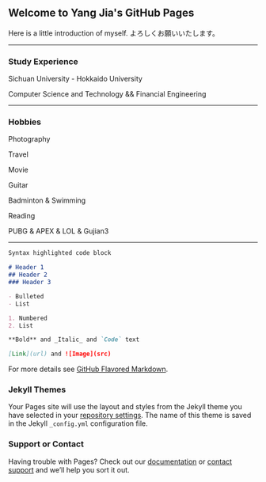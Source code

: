 ## Welcome to Yang Jia's GitHub Pages

Here is a little introduction of myself.
よろしくお願いいたします。



-----

### Study Experience

Sichuan University - Hokkaido University

Computer Science and Technology && Financial Engineering

-----

### Hobbies

Photography

Travel

Movie

Guitar

Badminton & Swimming

Reading

PUBG & APEX & LOL & Gujian3

------

```markdown
Syntax highlighted code block

# Header 1
## Header 2
### Header 3

- Bulleted
- List

1. Numbered
2. List

**Bold** and _Italic_ and `Code` text

[Link](url) and ![Image](src)
```

For more details see [GitHub Flavored Markdown](https://guides.github.com/features/mastering-markdown/).

### Jekyll Themes

Your Pages site will use the layout and styles from the Jekyll theme you have selected in your [repository settings](https://github.com/YangJiaaaa/yangjiaaaa.github.io/settings). The name of this theme is saved in the Jekyll `_config.yml` configuration file.

### Support or Contact

Having trouble with Pages? Check out our [documentation](https://help.github.com/categories/github-pages-basics/) or [contact support](https://github.com/contact) and we’ll help you sort it out.
